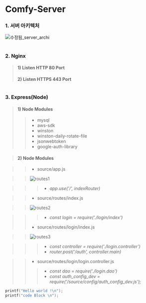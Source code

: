 # Comfy-Server

### 1. 서버 아키텍처

![수정됨_server_archi](https://user-images.githubusercontent.com/72685070/103410350-375a7580-4bae-11eb-9999-6201cb7b14ab.png)

#

### 2. Nginx
> #### 1) Listen HTTP 80 Port
> #### 2) Listen HTTPS 443 Port
#
### 3. Express(Node)
> #### 1) Node Modules
>> * mysql
>> * aws-sdk
>> * winston
>> * winston-daily-rotate-file
>> * jsonwebtoken
>> * google-auth-library




> #### 2) Node Modules





>> * source/app.js


>> ![routes1](https://user-images.githubusercontent.com/72685070/103410629-8523ad80-4baf-11eb-97d2-1b0dae73a7b2.png)


>>> - _app.use('/', indexRouter)_


>> * source/routes/index.js

>> ![routes2](https://user-images.githubusercontent.com/72685070/103411082-87870700-4bb1-11eb-9fb1-b0f9d6c634a4.png)


>>> - _const login = require('./login/index')_
>> * source/routes/login/index.js

>> ![routes3](https://user-images.githubusercontent.com/72685070/103411127-c87f1b80-4bb1-11eb-994f-7e76a3fb4a7a.png)


>>> - _const controller = require('./login.controller')_
>>> - _router.post('/auth', controller.main)_

>> * source/routes/login/login.controller.js
>>> - _const dao = require('./login.dao')_
>>> - _const auth_config_dev = require('/source/config/auth_config_dev.js');_
>>> 

``` C
printf("Hello world !\n");
printf("code Block \n");
```
